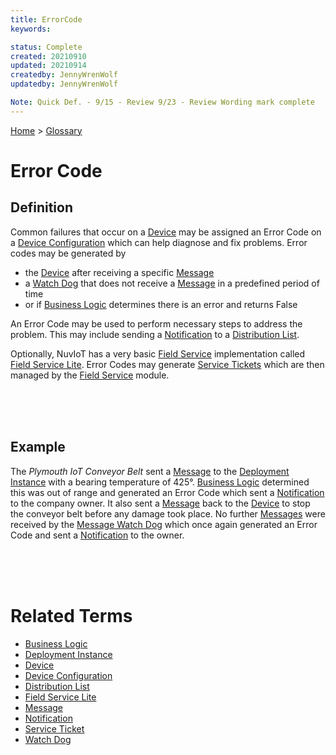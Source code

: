 ```yaml
---
title: ErrorCode
keywords: 

status: Complete
created: 20210910
updated: 20210914
createdby: JennyWrenWolf
updatedby: JennyWrenWolf

Note: Quick Def. - 9/15 - Review 9/23 - Review Wording mark complete
---
```

[Home](../Index.md) > [Glossary](./Index.md)

# Error Code
## Definition
Common failures that occur on a [Device](./Device.md) may be assigned an Error Code on a [Device Configuration](./DeviceConfiguration.md) which can help diagnose and fix problems. Error codes may be generated by 

- the [Device](./Device.md) after receiving a specific [Message](./Message.md)
- a [Watch Dog](./WatchDog.md) that does not receive a [Message](./Message.md) in a predefined period of time
- or if [Business Logic](./BusinessLogic.md) determines there is an error and returns False

An Error Code may be used to perform necessary steps to address the problem.  This may include sending a [Notification](./Notification.md) to a [Distribution List](./DistributionList.md).

Optionally, NuvIoT has a very basic [Field Service](./FieldServiceLite.md) implementation called [Field Service Lite](./FieldServiceLite.md).  Error Codes may generate [Service Tickets](./ServiceTicket.md) which are then managed by the [Field Service](./FieldServiceLite.md) module.

<br>
<br>
<br>

## Example
The *Plymouth IoT Conveyor Belt* sent a [Message](./Message.md) to the [Deployment Instance](./DeploymentInstance.md) with a bearing temperature of 425°.  [Business Logic](./BusinessLogic.md) determined this was out of range and generated an Error Code which sent a [Notification](./Notification.md) to the company owner. It also sent a [Message](./Message.md) back to the [Device](./Device.md) to stop the conveyor belt before any damage took place.  No further [Messages](./Message.md) were received by the [Message Watch Dog](./WatchDog.md) which once again generated an Error Code and sent a [Notification](./Notification) to the owner.  

<br>
<br>
<br>

# Related Terms
- [Business Logic](./BusinessLogic.md)
- [Deployment Instance](./DeploymentInstance.md)
- [Device](./Device.md)
- [Device Configuration](./DeviceConfiguration.md)
- [Distribution List](./DistributionList.md)
- [Field Service Lite](./FieldServiceLite.md)
- [Message](./Message.md)
- [Notification](./Notification.md)
- [Service Ticket](./ServiceTicket.md)
- [Watch Dog](./WatchDog.md)